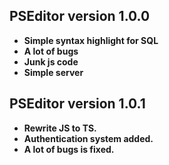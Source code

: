 ## PSEditor version 1.0.0
- **Simple syntax highlight for SQL**
- **A lot of bugs**
- **Junk js code**
- **Simple server**

## PSEditor version 1.0.1
- **Rewrite JS to TS.**
- **Authentication system added.**
- **A lot of bugs is fixed.**